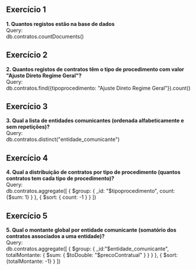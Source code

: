## Exercício 1
**1. Quantos registos estão na base de dados**  
Query:  
        db.contratos.countDocuments()

## Exercício 2 
**2. Quantos registos de contratos têm o tipo de procedimento com valor "Ajuste Direto Regime Geral"?**  
Query:  
        db.contratos.find({tipoprocedimento: "Ajuste Direto Regime Geral"}).count()

## Exercício 3
**3. Qual a lista de entidades comunicantes (ordenada alfabeticamente e sem repetições)?**  
Query:  
        db.contratos.distinct("entidade_comunicante")

## Exercício 4
**4. Qual a distribuição de contratos por tipo de procedimento (quantos contratos tem cada tipo de procedimento)?**  
Query:  
        db.contratos.aggregate([
            {
                $group: {
                    _id: "$tipoprocedimento",
                    count: {$sum: 1}
                }
            },
            {
                $sort: {
                    count: -1
                }
            }
        ])

## Exercício 5
**5. Qual o montante global por entidade comunicante (somatório dos contratos associados a uma entidade)?**  
Query:  
        db.contratos.aggregate([
            {
                $group: {
                    _id:"$entidade_comunicante",
                    totalMontante: {
                        $sum: {
                            $toDouble: "$precoContratual"
                            }
                        }
                    }
            },
            {
                                $sort: {totalMontante: -1}
            }
        ])
